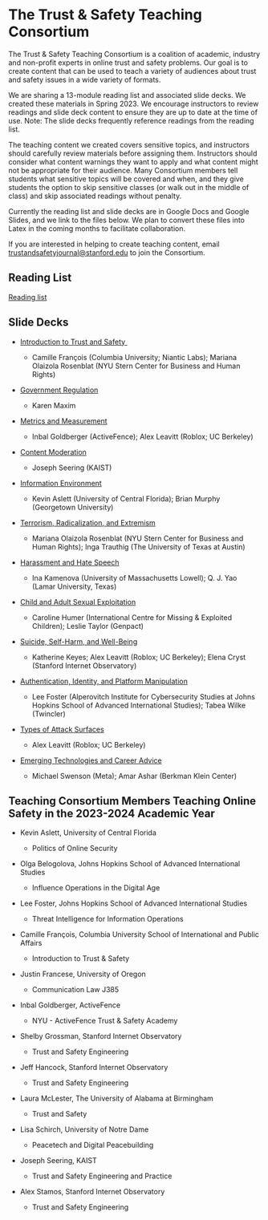 The Trust & Safety Teaching Consortium 
=======================================

The Trust & Safety Teaching Consortium is a coalition of academic, industry and non-profit experts in online trust and safety problems. Our goal is to create content that can be used to teach a variety of audiences about trust and safety issues in a wide variety of formats.

We are sharing a 13-module reading list and associated slide decks. We created these materials in Spring 2023. We encourage instructors to review readings and slide deck content to ensure they are up to date at the time of use. Note: The slide decks frequently reference readings from the reading list.

The teaching content we created covers sensitive topics, and instructors should carefully review materials before assigning them. Instructors should consider what content warnings they want to apply and what content might not be appropriate for their audience. Many Consortium members tell students what sensitive topics will be covered and when, and they give students the option to skip sensitive classes (or walk out in the middle of class) and skip associated readings without penalty.

Currently the reading list and slide decks are in Google Docs and Google Slides, and we link to the files below. We plan to convert these files into Latex in the coming months to facilitate collaboration.

If you are interested in helping to create teaching content, email <trustandsafetyjournal@stanford.edu> to join the Consortium.

Reading List 
-------------

[Reading list](https://docs.google.com/document/d/179j30Z7TxB4b8r_6wPAcAXrJXctbTOqXRtSb-75UvsI/edit?usp=sharing)

Slide Decks
-----------

-   [Introduction to Trust and Safety ](https://docs.google.com/presentation/d/1eoN_M4G_Ice21JcivcrDJeaFJ1jtmmC-ynIM6TyAUJU/edit?usp=sharing)

    - Camille François (Columbia University; Niantic Labs); Mariana Olaizola Rosenblat (NYU Stern Center for Business and Human Rights)

-   [Government Regulation](https://docs.google.com/presentation/d/1hYz59aNMrl8NCRxDNwFzt7CL7TeKdDwXjqiq0pOHfrE/edit?usp=sharing) 

    - Karen Maxim

-   [Metrics and Measurement](https://docs.google.com/presentation/d/1KeKwltg6pmg5WHuUKLPaiNXfClF9qF8kOu08yVI0CpI/edit?usp=sharing)

    - Inbal Goldberger (ActiveFence); Alex Leavitt (Roblox; UC Berkeley)

-   [Content Moderation](https://docs.google.com/presentation/d/1tzJUNB0fMNV5wQB0rjdc64slcNY_xHncZjPgyFm8huU/edit?usp=sharing)

    - Joseph Seering (KAIST)

-   [Information Environment](https://docs.google.com/presentation/d/1omOfvMQdYlbFa-6ji9s3vgAvj4N7AmgCo5INeQjfDzk/edit?usp=sharing)

    -  Kevin Aslett (University of Central Florida); Brian Murphy (Georgetown University) 

-   [Terrorism, Radicalization, and Extremism](https://docs.google.com/presentation/d/1ZPpSvbp0xC4q1KGkntliPrwuhJng65D7QPWC9apuXjw/edit?usp=sharing)

    -  Mariana Olaizola Rosenblat (NYU Stern Center for Business and Human Rights); Inga Trauthig (The University of Texas at Austin)

-   [Harassment and Hate Speech](https://docs.google.com/presentation/d/1NcWX0K9w16ijifVji554B3ElxtysNNXOaGcTpafr79o/edit?usp=sharing)

    - Ina Kamenova (University of Massachusetts Lowell); Q. J. Yao (Lamar University, Texas)

-   [Child and Adult Sexual Exploitation](https://docs.google.com/presentation/d/1WCbLjWgXPX-Lrfyw86C1oGQmvPMI-3iwpWLvPAiAdws/edit?usp=sharing)

    - Caroline Humer (International Centre for Missing & Exploited Children); Leslie Taylor (Genpact)

-   [Suicide, Self-Harm, and Well-Being](https://docs.google.com/presentation/d/1JKXChZgK2v4PEH-YZd1Y9GsysDBFO8MGN4nnggY1QdQ/edit?usp=sharing)

    -  Katherine Keyes; Alex Leavitt (Roblox; UC Berkeley); Elena Cryst (Stanford Internet Observatory)

-   [Authentication, Identity, and Platform Manipulation](https://docs.google.com/presentation/d/1--dh6a_eN-Y6lVobFU1d23uaVnwpRuDy_0zi1DohDqk/edit?usp=sharing)

    -  Lee Foster (Alperovitch Institute for Cybersecurity Studies at Johns Hopkins School of Advanced International Studies); Tabea Wilke (Twincler)

-   [Types of Attack Surfaces](https://docs.google.com/presentation/d/1uxQu10dDLH32U9kg-XC9gDUvGHP0dCg22LnInQAtjEU/edit?usp=sharing)

    -  Alex Leavitt (Roblox; UC Berkeley)

-   [Emerging Technologies and Career Advice](https://docs.google.com/presentation/d/1hQvHxJggiRwQHczaA9fL40V6GM44cOixqQ2S2OEsAhc/edit?usp=sharing)

    -  Michael Swenson (Meta); Amar Ashar (Berkman Klein Center)

Teaching Consortium Members Teaching Online Safety in the 2023-2024 Academic Year
-----------

-   Kevin Aslett, University of Central Florida
    -  Politics of Online Security

-   Olga Belogolova, Johns Hopkins School of Advanced International Studies
    -  Influence Operations in the Digital Age

-   Lee Foster, Johns Hopkins School of Advanced International Studies
    -  Threat Intelligence for Information Operations

-   Camille François, Columbia University School of International and Public Affairs 
    -  Introduction to Trust & Safety

-   Justin Francese, University of Oregon
    -  Communication Law J385

-   Inbal Goldberger, ActiveFence 
    -  NYU - ActiveFence Trust & Safety Academy

-   Shelby Grossman, Stanford Internet Observatory
    -  Trust and Safety Engineering

-   Jeff Hancock, Stanford Internet Observatory
    -  Trust and Safety Engineering

-   Laura McLester, The University of Alabama at Birmingham
    -  Trust and Safety

-   Lisa Schirch, University of Notre Dame
    -  Peacetech and Digital Peacebuilding

-   Joseph Seering, KAIST
    -  Trust and Safety Engineering and Practice

-   Alex Stamos, Stanford Internet Observatory
    -  Trust and Safety Engineering

